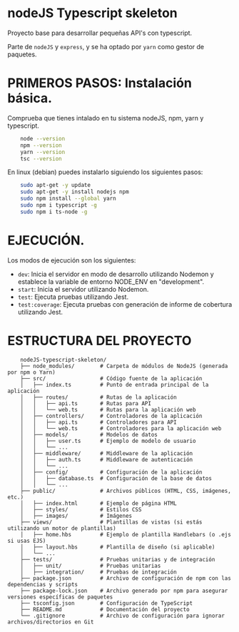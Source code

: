 # nodeJS Typescript skeleton

Proyecto base para desarrollar pequeñas API's con typescript.

Parte de `nodeJS` y `express`, y se ha optado por `yarn` como gestor de paquetes.


# PRIMEROS PASOS: Instalación básica.

Comprueba que tienes intalado en tu sistema nodeJS, npm, yarn y typescript.
``` bash
    node --version
    npm --version
    yarn --version
    tsc --version
```

En linux (debian) puedes instalarlo siguiendo los siguientes pasos:
``` bash
    sudo apt-get -y update
    sudo apt-get -y install nodejs npm
    sudo npm install --global yarn
    sudo npm i typescript -g
    sudo npm i ts-node -g
```

# EJECUCIÓN.

Los modos de ejecución son los siguientes:
- `dev`: Inicia el servidor en modo de desarrollo utilizando Nodemon y establece la variable de entorno NODE_ENV en "development".
- `start`: Inicia el servidor utilizando Nodemon.
- `test`: Ejecuta pruebas utilizando Jest.
- `test:coverage`: Ejecuta pruebas con generación de informe de cobertura utilizando Jest.


# ESTRUCTURA DEL PROYECTO
``` plaintext
    nodeJS-typescript-skeleton/
    ├── node_modules/        # Carpeta de módulos de NodeJS (generada por npm o Yarn)
    ├── src/                 # Código fuente de la aplicación
    │   ├── index.ts         # Punto de entrada principal de la aplicación
    │   ├── routes/          # Rutas de la aplicación
    │   │   ├── api.ts       # Rutas para API
    │   │   └── web.ts       # Rutas para la aplicación web
    │   ├── controllers/     # Controladores de la aplicación
    │   │   ├── api.ts       # Controladores para API
    │   │   └── web.ts       # Controladores para la aplicación web
    │   ├── models/          # Modelos de datos
    │   │   ├── user.ts      # Ejemplo de modelo de usuario
    │   │   └── ...
    │   ├── middleware/      # Middleware de la aplicación
    │   │   ├── auth.ts      # Middleware de autenticación
    │   │   └── ...
    │   ├── config/          # Configuración de la aplicación
    │   │   ├── database.ts  # Configuración de la base de datos
    │   │   └── ...
    ├── public/              # Archivos públicos (HTML, CSS, imágenes, etc.)
    │   ├── index.html       # Ejemplo de página HTML
    │   ├── styles/          # Estilos CSS
    │   ├── images/          # Imágenes
    ├── views/               # Plantillas de vistas (si estás utilizando un motor de plantillas)
    │   ├── home.hbs         # Ejemplo de plantilla Handlebars (o .ejs si usas EJS)
    │   ├── layout.hbs       # Plantilla de diseño (si aplicable)
    │   └── ...
    ├── tests/               # Pruebas unitarias y de integración
    │   ├── unit/            # Pruebas unitarias
    │   ├── integration/     # Pruebas de integración
    ├── package.json         # Archivo de configuración de npm con las dependencias y scripts
    ├── package-lock.json    # Archivo generado por npm para asegurar versiones específicas de paquetes
    ├── tsconfig.json        # Configuración de TypeScript
    ├── README.md            # Documentación del proyecto
    └── .gitignore           # Archivo de configuración para ignorar archivos/directorios en Git

```

